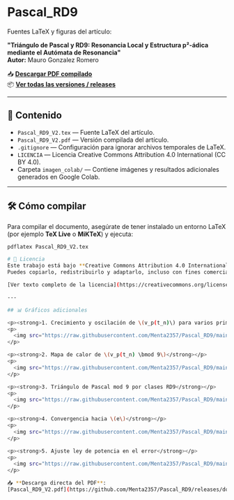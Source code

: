 # Pascal_RD9

Fuentes LaTeX y figuras del artículo:

**"Triángulo de Pascal y RD9: Resonancia Local y Estructura p²-ádica mediante el Autómata de Resonancia"**  
**Autor:** Mauro Gonzalez Romero  

📥 **[Descargar PDF compilado](https://github.com/Menta2357/Pascal_RD9/releases/download/v1.0.0/Pascal_RD9_V2.pdf)**  
📦 **[Ver todas las versiones / releases](https://github.com/Menta2357/Pascal_RD9/releases)**

---

## 📄 Contenido
- `Pascal_RD9_V2.tex` — Fuente LaTeX del artículo.
- `Pascal_RD9_V2.pdf` — Versión compilada del artículo.
- `.gitignore` — Configuración para ignorar archivos temporales de LaTeX.
- `LICENCIA` — Licencia Creative Commons Attribution 4.0 International (CC BY 4.0).
- Carpeta `imagen_colab/` — Contiene imágenes y resultados adicionales generados en Google Colab.

---

## 🛠 Cómo compilar
Para compilar el documento, asegúrate de tener instalado un entorno LaTeX (por ejemplo **TeX Live** o **MiKTeX**) y ejecuta:

```bash
pdflatex Pascal_RD9_V2.tex

# 📜 Licencia
Este trabajo está bajo **Creative Commons Attribution 4.0 International (CC BY 4.0)**.  
Puedes copiarlo, redistribuirlo y adaptarlo, incluso con fines comerciales, siempre que se dé el crédito apropiado al autor original.

[Ver texto completo de la licencia](https://creativecommons.org/licenses/by/4.0/)

---

## 📊 Gráficos adicionales

<p><strong>1. Crecimiento y oscilación de \(v_p(t_n)\) para varios primos \(p\)</strong></p>
<p>
  <img src="https://raw.githubusercontent.com/Menta2357/Pascal_RD9/main/imagen_colab/vp_tn_multi_p.png" width="800" alt="Crecimiento multi-p">
</p>

<p><strong>2. Mapa de calor de \(v_p(t_n) \bmod 9\)</strong></p>
<p>
  <img src="https://raw.githubusercontent.com/Menta2357/Pascal_RD9/main/imagen_colab/heatmap_vp_mod9.png" width="800" alt="Mapa de calor v_p(t_n) mod 9">
</p>

<p><strong>3. Triángulo de Pascal mod 9 por clases RD9</strong></p>
<p>
  <img src="https://raw.githubusercontent.com/Menta2357/Pascal_RD9/main/imagen_colab/imagenes_pascal_rd9_figura2.png" width="800" alt="Figura Pascal RD9">
</p>

<p><strong>4. Convergencia hacia \(e\)</strong></p>
<p>
  <img src="https://raw.githubusercontent.com/Menta2357/Pascal_RD9/main/imagen_colab/convergencia_.png" width="800" alt="Convergencia hacia e">
</p>

<p><strong>5. Ajuste ley de potencia en el error</strong></p>
<p>
  <img src="https://raw.githubusercontent.com/Menta2357/Pascal_RD9/main/imagen_colab/ajuste_ley_potencia_error.png" width="800" alt="Ajuste ley de potencia en el error">
</p>

📥 **Descarga directa del PDF**:  
[Pascal_RD9_V2.pdf](https://github.com/Menta2357/Pascal_RD9/releases/download/v1.0.0/Pascal_RD9_V2.pdf)

